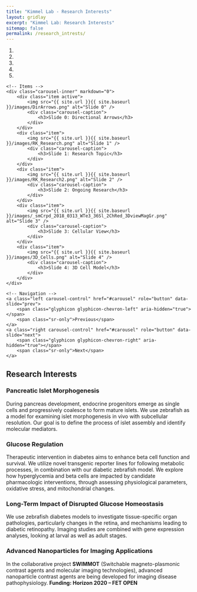 ```yaml
---
title: "Kimmel Lab - Research Interests"
layout: gridlay
excerpt: "Kimmel Lab: Research Interests"
sitemap: false
permalink: /research_intrests/
---
```


<div markdown="0" id="carousel" class="carousel slide" data-ride="carousel" data-interval="4000" data-pause="hover">
    <!-- Menu -->
    <ol class="carousel-indicators">
        <li data-target="#carousel" data-slide-to="0" class="active"></li>
        <li data-target="#carousel" data-slide-to="1"></li>
        <li data-target="#carousel" data-slide-to="2"></li>
        <li data-target="#carousel" data-slide-to="3"></li>
        <li data-target="#carousel" data-slide-to="4"></li>
    </ol>

    <!-- Items -->
    <div class="carousel-inner" markdown="0">
        <div class="item active">
            <img src="{{ site.url }}{{ site.baseurl }}/images/DirArrows.png" alt="Slide 0" />
            <div class="carousel-caption">
                <h3>Slide 0: Directional Arrows</h3>
            </div>
        </div>
        <div class="item">
            <img src="{{ site.url }}{{ site.baseurl }}/images/RK_Research.png" alt="Slide 1" />
            <div class="carousel-caption">
                <h3>Slide 1: Research Topic</h3>
            </div>
        </div>
        <div class="item">
            <img src="{{ site.url }}{{ site.baseurl }}/images/RK_Research2.png" alt="Slide 2" />
            <div class="carousel-caption">
                <h3>Slide 2: Ongoing Research</h3>
            </div>
        </div>
        <div class="item">
            <img src="{{ site.url }}{{ site.baseurl }}/images/_smCrpd_2018_0313_WTe3_36Sl_2ChRed_3DviewMagGr.png" alt="Slide 3" />
            <div class="carousel-caption">
                <h3>Slide 3: Cellular View</h3>
            </div>
        </div>       
        <div class="item">
            <img src="{{ site.url }}{{ site.baseurl }}/images/3D_Cells.png" alt="Slide 4" />
            <div class="carousel-caption">
                <h3>Slide 4: 3D Cell Model</h3>
            </div>
        </div>
    </div>

    <!-- Navigation -->
    <a class="left carousel-control" href="#carousel" role="button" data-slide="prev">
        <span class="glyphicon glyphicon-chevron-left" aria-hidden="true"></span>
        <span class="sr-only">Previous</span>
    </a>
    <a class="right carousel-control" href="#carousel" role="button" data-slide="next">
        <span class="glyphicon glyphicon-chevron-right" aria-hidden="true"></span>
        <span class="sr-only">Next</span>
    </a>
</div>

<h2>Research Interests</h2>

<h3>Pancreatic Islet Morphogenesis</h3>
<p>
  During pancreas development, endocrine progenitors emerge as single cells and progressively coalesce to form mature islets. We use zebrafish as a model for examining islet morphogenesis in vivo with subcellular resolution. Our goal is to define the process of islet assembly and identify molecular mediators.
</p>

<h3>Glucose Regulation</h3>
<p>
  Therapeutic intervention in diabetes aims to enhance beta cell function and survival. We utilize novel transgenic reporter lines for following metabolic processes, in combination with our diabetic zebrafish model. We explore how hyperglycemia and beta cells are impacted by candidate pharmacologic interventions, through assessing physiological parameters, oxidative stress, and mitochondrial changes.
</p>

<h3>Long-Term Impact of Disrupted Glucose Homeostasis</h3>
<p>
  We use zebrafish diabetes models to investigate tissue-specific organ pathologies, particularly changes in the retina, and mechanisms leading to diabetic retinopathy. Imaging studies are combined with gene expression analyses, looking at larval as well as adult stages.
</p>

<h3>Advanced Nanoparticles for Imaging Applications</h3>
<p>
  In the collaborative project <strong>SWIMMOT</strong> (Switchable magneto-plasmonic contrast agents and molecular imaging technologies), advanced nanoparticle contrast agents are being developed for imaging disease pathophysiology. <strong>Funding: Horizon 2020 – FET OPEN</strong>
</p>

